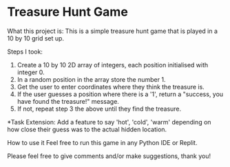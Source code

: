 # Treasure Hunt Game

What this project is:
This is a simple treasure hunt game that is played in a 10 by 10 grid set up.

Steps I took:
1) Create a 10 by 10 2D array of integers, each position initialised with integer 0.
2) In a random position in the array store the number 1.
3) Get the user to enter coordinates where they think the treasure is.
4) If the user guesses a position where there is a '1', return a "success, you have found the treasure!" message.
5) If not, repeat step 3 the above until they find the treasure.

*Task Extension: Add a feature to say 'hot', 'cold', 'warm' depending on how close their guess was to the actual hidden location.

How to use it
Feel free to run this game in any Python IDE or Replit.

Please feel free to give comments and/or make suggestions, thank you!
